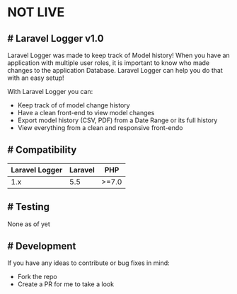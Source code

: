 # NOT LIVE

## # Laravel Logger v1.0
Laravel Logger was made to keep track of Model history! When you have an application with multiple user roles, it is important to know who made changes to the application Database. Laravel Logger can help you do that with an easy setup!

With Laravel Logger you can:
  - Keep track of of model change history
  - Have a clean front-end to view model changes
  - Export model history (CSV, PDF) from a Date Range or its full history
  - View everything from a clean and responsive front-endo

## # Compatibility
| Laravel Logger | Laravel | PHP   |
| -------------- | ------- | ----  |
| 1.x            | 5.5     | >=7.0 |

## # Testing
None as of yet

## # Development
If you have any ideas to contribute or bug fixes in mind: 
  - Fork the repo 
  - Create a PR for me to take a look
